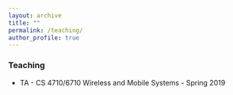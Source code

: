 ```yaml
---
layout: archive
title: ""
permalink: /teaching/
author_profile: true
---
```

### Teaching

* TA - CS 4710/6710 Wireless and Mobile Systems - Spring 2019